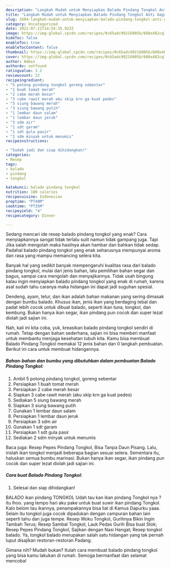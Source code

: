 ```yaml
---
description: "Langkah Mudah untuk Menyiapkan Balado Pindang Tongkol Anti Gagal"
title: "Langkah Mudah untuk Menyiapkan Balado Pindang Tongkol Anti Gagal"
slug: 2694-langkah-mudah-untuk-menyiapkan-balado-pindang-tongkol-anti-gagal
category: Uncategorized
date: 2022-07-21T14:54:35.922Z
image: https://img-global.cpcdn.com/recipes/0c65adc99216905b/680x482cq70/balado-pindang-tongkol-foto-resep-utama.jpg
hideToc: false
enableToc: true
enableTocContent: false
thumbnail: https://img-global.cpcdn.com/recipes/0c65adc99216905b/680x482cq70/balado-pindang-tongkol-foto-resep-utama.jpg
cover: https://img-global.cpcdn.com/recipes/0c65adc99216905b/680x482cq70/balado-pindang-tongkol-foto-resep-utama.jpg
author: Admin
authorAv: notfound
ratingvalue: 3.2
reviewcount: 22
recipeingredient:
- "5 potong pindang tongkol goreng sebentar"
- "1 buah tomat merah"
- "2 cabe merah besar"
- "3 cabe rawit merah aku skip krn ga kuat pedes"
- "5 siung bawang merah"
- "3 siung bawang putih"
- "1 lembar daun salam"
- "1 lembar daun jeruk"
- "3 sdm air"
- "1 sdt garam"
- "1 sdt gula pasir"
- "2 sdm minyak untuk menumis"
recipeinstructions:

- "Sudah jadi dan siap dihidangkan!"
categories:
- Resep
tags:
- balado
- pindang
- tongkol

katakunci: balado pindang tongkol 
nutrition: 180 calories
recipecuisine: Indonesian
preptime: "PT40M"
cooktime: "PT35M"
recipeyield: "4"
recipecategory: Dinner

---
```



Sedang mencari ide resep balado pindang tongkol yang enak? Cara menyiapkannya sangat tidak terlalu sulit namun tidak gampang juga. Tapi Jika salah mengolah maka hasilnya akan hambar dan bahkan tidak sedap. Padahal balado pindang tongkol yang enak seharusnya mempunyai aroma dan rasa yang mampu memancing selera kita.


Banyak hal yang sedikit banyak mempengaruhi kualitas rasa dari balado pindang tongkol, mulai dari jenis bahan, lalu pemilihan bahan segar dan bagus, sampai cara mengolah dan menyajikannya. Tidak usah bingung kalau ingin menyiapkan balado pindang tongkol yang enak di rumah, karena asal sudah tahu caranya maka hidangan ini dapat jadi suguhan spesial.

Dendeng, ayam, telur, dan ikan adalah bahan makanan yang sering dimasak dengan bumbu balado. Khusus ikan, jenis ikan yang berdaging tebal dan padat lebih cocok untuk dibuat balado, seperti ikan tuna, tongkol, dan kembung. Bukan hanya ikan segar, ikan pindang pun cocok dan super lezat diolah jadi sajian ini.


Nah, kali ini kita coba, yuk, kreasikan balado pindang tongkol sendiri di rumah. Tetap dengan bahan sederhana, sajian ini bisa memberi manfaat untuk membantu menjaga kesehatan tubuh kita. Kamu bisa membuat Balado Pindang Tongkol memakai 12 jenis bahan dan 0 langkah pembuatan. Berikut ini cara untuk membuat hidangannya.

<!--inarticleads1-->

##### Bahan-bahan dan bumbu yang dibutuhkan dalam pembuatan Balado Pindang Tongkol:

1. Ambil 5 potong pindang tongkol, goreng sebentar
1. Persiapkan 1 buah tomat merah
1. Persiapkan 2 cabe merah besar
1. Siapkan 3 cabe rawit merah (aku skip krn ga kuat pedes)
1. Sediakan 5 siung bawang merah
1. Siapkan 3 siung bawang putih
1. Gunakan 1 lembar daun salam
1. Persiapkan 1 lembar daun jeruk
1. Persiapkan 3 sdm air
1. Gunakan 1 sdt garam
1. Persiapkan 1 sdt gula pasir
1. Sediakan 2 sdm minyak untuk menumis


Baca juga: Resep Pepes Pindang Tongkol, Bisa Tanpa Daun Pisang. Lalu, irislah ikan tongkol menjadi beberapa bagian sesuai selera. Sementara itu, haluskan semua bumbu marinasi. Bukan hanya ikan segar, ikan pindang pun cocok dan super lezat diolah jadi sajian ini. 

<!--inarticleads2-->

##### Cara buat Balado Pindang Tongkol:


1. Selesai dan siap dihidangkan!

BALADO ikan pindang TONGKOL Udah tau kan ikan pindang Tongkol nya ? itu lhoo. yang tempo hari aku pake untuk buat suwir ikan pindang Tongkol. Kalo belom tau ikannya, penampakannya bisa liat di Kamus Dapurku yaaa. Selain itu tongkol juga cocok dipadukan dengan campuran bahan lain seperti tahu dan juga tempe. Resep Woku Tongkol, Gurihnya Bikin Ingin Tambah Terus; Resep Sambal Tongkol, Lauk Pedas Gurih Bisa buat Stok; Resep Pepes Pindang Tongkol, Sajikan dengan Nasi Hangat; Resep tongkol balado. Ya, tongkol balado merupakan salah satu hidangan yang tak pernah luput disajikan restoran-restoran Padang. 

Gimana nih? Mudah bukan? Itulah cara membuat balado pindang tongkol yang bisa kamu lakukan di rumah. Semoga bermanfaat dan selamat mencoba!
